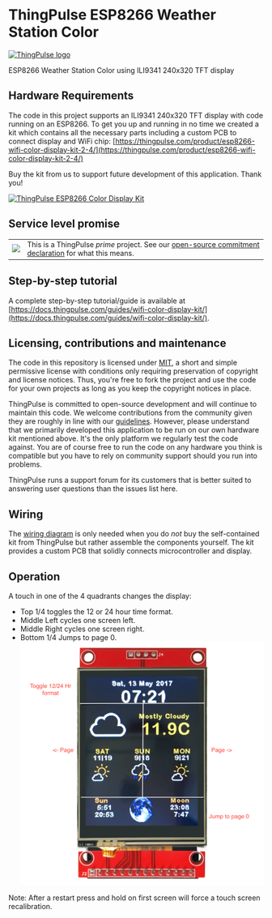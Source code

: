 # ThingPulse ESP8266 Weather Station Color


[![ThingPulse logo](https://thingpulse.com/assets/ThingPulse-w300.svg)](https://thingpulse.com)

ESP8266 Weather Station Color using ILI9341 240x320 TFT display

## Hardware Requirements

The code in this project supports an ILI9341 240x320 TFT display with code running on an ESP8266. To get you up and running in no time we created a kit which contains all the necessary parts including a custom PCB to connect display and WiFi chip:
[https://thingpulse.com/product/esp8266-wifi-color-display-kit-2-4/](https://thingpulse.com/product/esp8266-wifi-color-display-kit-2-4/)

Buy the kit from us to support future development of this application. Thank you!

[![ThingPulse ESP8266 Color Display Kit](resources/ESP8266ColorDisplayKit.jpg)](https://thingpulse.com/product/esp8266-wifi-color-display-kit-2-4/)

## Service level promise

<table><tr><td><img src="https://thingpulse.com/assets/ThingPulse-open-source-prime.png" width="150">
</td><td>This is a ThingPulse <em>prime</em> project. See our <a href="https://thingpulse.com/about/open-source-commitment/">open-source commitment declaration</a> for what this means.</td></tr></table>

## Step-by-step tutorial

A complete step-by-step tutorial/guide is available at [https://docs.thingpulse.com/guides/wifi-color-display-kit/](https://docs.thingpulse.com/guides/wifi-color-display-kit/).

## Licensing, contributions and maintenance

The code in this repository is licensed under [MIT](https://en.wikipedia.org/wiki/MIT_License), a short and simple permissive license with conditions only requiring preservation of copyright and license notices. Thus, you're free to fork the project and use the code for your own projects as long as you keep the copyright notices in place.

ThingPulse is committed to open-source development and will continue to maintain this code. We welcome contributions from the community given they are roughly in line with our [guidelines](CONTRIBUTING.md). However, please understand that we primarily developed this application to be run on our own hardware kit mentioned above. It's the only platform we regularly test the code against. You are of course free to run the code on any hardware you think is compatible but you have to rely on community support should you run into problems. 

ThingPulse runs a support forum for its customers that is better suited to answering user questions than the issues list here.

## Wiring

The [wiring diagram](https://docs.thingpulse.com/specs/wifi-color-display-kit/#wiring) is only needed when you do _not_ buy the self-contained kit from ThingPulse but rather assemble the components yourself. The kit provides a custom PCB that solidly connects microcontroller and display.

## Operation

A touch in one of the 4 quadrants changes the display:
 - Top 1/4 toggles the 12 or 24 hour time format.
 - Middle Left  cycles one screen left.
 - Middle Right cycles one screen right.
 - Bottom 1/4 Jumps to page 0.
![Root Page](/.github/TouchScreen.png)

Note: After a restart press and hold on first screen will force a touch screen recalibration.
